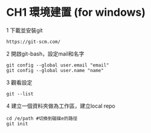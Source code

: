 # CH1 環境建置 (for windows)

1 下載並安裝git

    https://git-scm.com/

2 開啟git-bash，設定mail和名字

    git config --global user.email "email"
    git config --global user.name "name"

3 觀看設定

    git --list


4 建立一個資料夾做為工作區，建立local repo

    cd /e/path #切換到磁碟e的路徑
    git init

 





